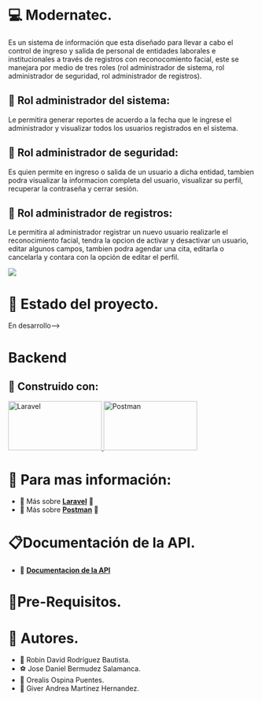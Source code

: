 # :computer: Modernatec. 
Es un sistema de información que esta diseñado para llevar a cabo el control de ingreso y salida de personal de entidades laborales e institucionales a través de registros con reconocomiento facial, este se manejara por medio de tres roles (rol administrador de sistema, rol administrador de seguridad, rol administrador de registros).

## :man: Rol administrador del sistema:
Le permitira generar reportes de acuerdo a la fecha que le ingrese el administrador y visualizar todos los usuarios registrados en el sistema. 

## :cop: Rol administrador de seguridad: 
Es quien permite en ingreso o salida de un usuario a dicha entidad, tambien podra visualizar la informacion completa del usuario, visualizar su perfil, recuperar la contraseña y cerrar sesión. 

##  :pencil: Rol administrador de registros:
Le permitira al administrador registrar un nuevo usuario realizarle el reconocimiento facial, tendra la opcion de activar y desactivar un usuario, editar algunos campos, tambien podra agendar una cita, editarla o cancelarla y contara con la opción de editar el perfil.

![](https://cdn.dribbble.com/users/3735399/screenshots/6799273/icon_9.gif)


# :rocket: Estado del proyecto.
En desarrollo-->

# Backend

## :construction_worker: Construido con:
<a href="https://cynoteck.com/es/blog-post/installing-laravel-8-on-windows-10-xampp/" target="_blank"> <img src="https://blog.aulaformativa.com/wp-content/uploads/2018/02/laravel_2.jpg" alt="Laravel" width="190" height="100"/> </a>
<a href="https://programmerclick.com/article/1594856922/" target="_blank"> <img src="https://www.sngular.com/wp-content/uploads/2021/12/postman-logo-vert-2018.jpg " alt="Postman" width="190" height="100"/> </a>

# :pushpin: Para mas información:
* :hammer: Más sobre **[Laravel](https://cynoteck.com/es/blog-post/installing-laravel-8-on-windows-10-xampp/)** :round_pushpin:
* :hammer: Más sobre **[Postman](https://programmerclick.com/article/1594856922/)** :round_pushpin:

# :clipboard:Documentación de la API.
* :card_index: **[Documentacion de la API](https://documenter.getpostman.com/view/17244908/UVktoso5)**


# :book:Pre-Requisitos.



# :memo: Autores. 
* :crown: Robin David Rodríguez Bautista.
* :soccer: Jose Daniel Bermudez Salamanca.
* :ribbon: Orealis Ospina Puentes.
* :ribbon: Giver Andrea Martinez Hernandez.

